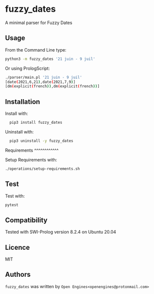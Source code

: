 fuzzy_dates
============

A minimal parser for Fuzzy Dates

Usage
-----
From the Command Line type:

```bash
python3 -m fuzzy_dates '21 juin - 9 juil'
```

Or using PrologScript:

```bash
./parser/main.pl '21 juin - 9 juil'
[date(2021,6,21),date(2021,7,9)]
[dm(explicit(french)),dm(explicit(french))]
```

Installation
------------
Install with:

```bash
  pip3 install fuzzy_dates
```

Uninstall with:

```bash
  pip3 uninstall -y fuzzy_dates
```

Requirements
^^^^^^^^^^^^

Setup Requirements with:
```bash
./operations/setup-requirements.sh
```

Test
-------------
Test with:

```bash
pytest
```

Compatibility
-------------

Tested with SWI-Prolog version 8.2.4 on Ubuntu 20.04

Licence
-------

MIT

Authors
-------

`fuzzy_dates` was written by `Open Engines<openengines@protonmail.com>`
